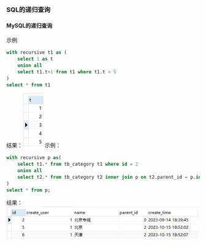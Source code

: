 ### SQL的递归查询
#### MySQL的递归查询
示例
```sql
with recursive t1 as (
	select 1 as t
	union all
	select t1.t+1 from t1 where t1.t < 5
)
select * from t1
```
结果：![](images/SQL递归查询/image-20231107205545913.png)
示例：

```sql
with recursive p as(
	select t1.* from tb_category t1 where id = 2
	union all
	select t2.* from tb_category t2 inner join p on t2.parent_id = p.id
)
select * from p;
```
结果：![](images/SQL递归查询/image-20231107210227596.png)
